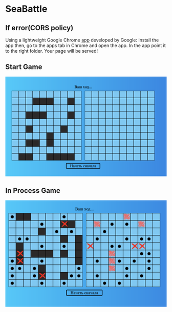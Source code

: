 # SeaBattle
## If error(CORS policy)
Using a lightweight Google Chrome [app](https://chrome.google.com/webstore/detail/web-server-for-chrome/ofhbbkphhbklhfoeikjpcbhemlocgigb?hl=en "Web Server for Chrome") developed by Google: Install the app then, go to the apps tab in Chrome and open the app. In the app point it to the right folder. Your page will be served!


## Start Game

<img src="img/for git/main.png" wight = "800"> 


## In Process Game

<img src="img/for git/inGame.png" wight = "800"> 
